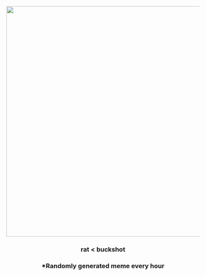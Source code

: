 <p align="center">
        <img src="https://i.redd.it/mcimmdbth8c91.png" width="600" height="600">
        </p>
        <h3 align="center">rat &lt; buckshot</h3>
        <h3 align="center">*Randomly generated meme every hour</h3>
    